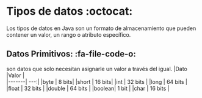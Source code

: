 # Tipos de datos :octocat:
Los tipos de datos en Java son un formato de almacenamiento que pueden contener un valor, un rango o atributo específico.
## Datos Primitivos: :fa-file-code-o: 
son datos que solo necesitan asignarle un valor a través del igual.
|Dato  |Valor |             
|-------| ---:|
|byte   | 8 bits|
|short  | 16 bits| 
|int    | 32 bits |
|long   | 64 bits |
|float  | 32 bits |
|double | 64 bits |
|boolean| 1 bit |
|char   | 16 bits |

 






